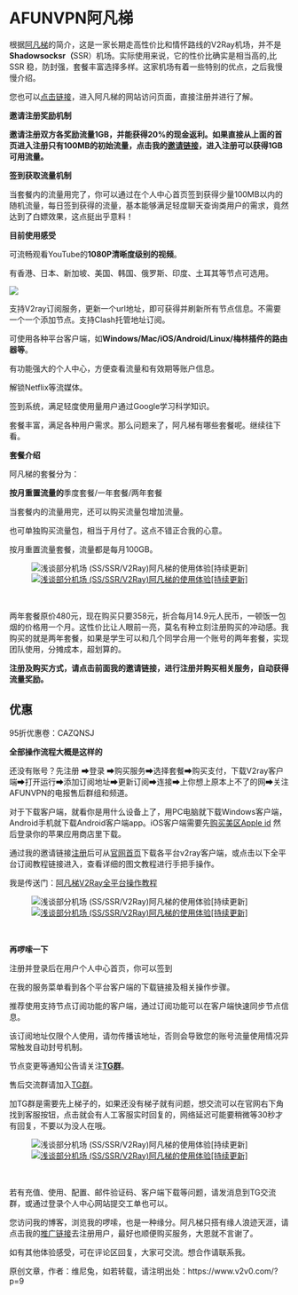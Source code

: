 # AFUNVPN阿凡梯
<div class="entry-content clearfix">
                            
<p>根据<a href="https://www.afunvpn.com/register?aff=wqQx3">阿凡梯</a>的简介，这是一家长期走高性价比和情怀路线的V2Ray机场，并不是<strong>Shadowsocksr（</strong>SSR）机场。实际使用来说，它的性价比确实是相当高的,比SSR 稳，防封强，套餐丰富选择多样。这家机场有着一些特别的优点，之后我慢慢介绍。</p>



<p>您也可以<a href="https://www.afunvpn.com/register?aff=wqQx3">点击链接</a>，进入阿凡梯的网站访问页面，直接注册并进行了解。</p>



<p><strong>邀请注册奖励机制</strong></p>



<p><strong>邀请注册双方各奖励流量1GB，并能获得20%的现金返利。如果直接从上面的首页进入注册只有100MB的初始流量，点击我的</strong><a href="https://www.afunvpn.com/register?aff=wqQx3"><strong>邀请链接</strong></a><strong>，进入注册可以获得1GB可用流量。</strong></p>



<p><strong>签到获取流量机制</strong></p>



<p>当套餐内的流量用完了，你可以通过在个人中心首页签到获得少量100MB以内的随机流量，每日签到获得的流量，基本能够满足轻度聊天查询类用户的需求，竟然达到了白嫖效果，这点挺出乎意料！</p>



<p><strong>目前使用感受</strong></p>



<p>可流畅观看YouTube的<strong>1080P</strong><strong>清晰度级别的视频</strong>。</p>



<p>有香港、日本、新加坡、美国、韩国、俄罗斯、印度、土耳其等节点可选用。</p>
<img src="https://www.v2v0.com/wp-content/themes/justnews/themer/assets/images/lazy.png" class="wp-image-218 j-lazy fluidbox__thumb" style="opacity: 1;">


<p>支持V2ray订阅服务，更新一个url地址，即可获得并刷新所有节点信息。不需要一个一个添加节点。支持Clash托管地址订阅。</p>



<p>可使用各种平台客户端，如<strong>Windows/Mac/iOS/Android/Linux/梅林插件的路由器等</strong>。</p>



<p>有功能强大的个人中心，方便查看流量和有效期等账户信息。</p>



<p>解锁Netflix等流媒体。</p>



<p>签到系统，满足轻度使用量用户通过Google学习科学知识。</p>



<p>套餐丰富，满足各种用户需求。那么问题来了，阿凡梯有哪些套餐呢。继续往下看。</p>



<p><strong>套餐介绍</strong></p>



<p>阿凡梯的套餐分为：</p>



<p><strong>按月重置流量的</strong>季度套餐/一年套餐/两年套餐</p>



<p>当套餐内的流量用完，还可以购买流量包增加流量。</p>



<p>也可单独购买流量包，相当于月付了。这点不错正合我的心意。</p>



<p>按月重置流量套餐，流量都是每月100GB。</p>



<figure class="wp-block-image size-large"><noscript><img src="http://www.v2v0.com/wp-content/uploads/2019/12/F2902724-23D9-4571-B9A4-A2A5B0F57228-1024x613.jpg" alt="浅谈部分机场 (SS/SSR/V2Ray)阿凡梯的使用体验[持续更新]" class="wp-image-218"/></noscript><a class="fluidbox fluidbox__instance-1 fluidbox--initialized fluidbox--closed fluidbox--ready" href="http://www.v2v0.com/wp-content/uploads/2019/12/F2902724-23D9-4571-B9A4-A2A5B0F57228-1024x613.jpg" data-fluidbox="" data-fluidbox-loader="true"><div class="fluidbox__wrap" style="z-index: 1;"><img src="https://www.v2v0.com/wp-content/themes/justnews/themer/assets/images/lazy.png" data-original="http://www.v2v0.com/wp-content/uploads/2019/12/F2902724-23D9-4571-B9A4-A2A5B0F57228-1024x613.jpg" alt="浅谈部分机场 (SS/SSR/V2Ray)阿凡梯的使用体验[持续更新]" class="wp-image-218 j-lazy fluidbox__thumb" style="opacity: 1;"><div class="fluidbox__ghost" style="width: 48px; height: 32px; top: 0px; left: 0px;"></div><div class="fluidbox__loader" style="z-index: 2;"></div></div></a></figure>



<p>两年套餐原价480元，现在购买只要358元，折合每月14.9元人民币，一顿饭一包烟的价格用一个月。这性价比让人眼前一亮，莫名有种立刻注册购买的冲动感。我购买的就是两年套餐，如果是学生可以和几个同学合用一个账号的两年套餐，实现团队使用，分摊成本，超划算的。</p>



<p><strong>注册及购买方式，请点击前面我的邀请链接，进行注册并购买相关服务，自动获得流量奖励。</strong></p>



<h2>优惠</h2>



<p>95折优惠卷：CAZQNSJ</p>



<p><strong>全部操作流程大概是这样的</strong></p>



<p>还没有账号？先注册 ➡登录&nbsp;➡购买服务➡选择套餐➡购买支付，下载V2ray客户端➡打开运行➡添加订阅地址➡更新订阅➡连接➡上你想上原本上不了的网➡关注AFUNVPN的电报售后群组和频道。</p>



<p>对于下载客户端，就看你是用什么设备上了，用PC电脑就下载Windows客户端，Android手机就下载Android客户端app。iOS客户端需要先<a href="http://www.niwoka.com/product/29.html">购买美区Apple id</a> 然后登录你的苹果应用商店里下载。</p>



<p>通过我的邀请链接<a href="https://www.afunvpn.com/register?aff=wqQx3">注册</a>后可从<a href="http://www.afunvpn.com/index.html">官网首页</a>下载各平台v2ray客户端，或点击以下全平台订阅教程链接进入，查看详细的图文教程进行手把手操作。</p>



<p>我是传送门：<a href="http://www.afunvpn.com/view/download.html">阿凡梯V2Ray全平台操作教程</a></p>



<figure class="wp-block-image size-large"><noscript><img src="http://www.v2v0.com/wp-content/uploads/2019/11/EC400AD5-6395-4B56-BA46-7EF40DEF36E1.jpg" alt="浅谈部分机场 (SS/SSR/V2Ray)阿凡梯的使用体验[持续更新]" class="wp-image-12"/></noscript><a class="fluidbox fluidbox__instance-2 fluidbox--initialized fluidbox--closed fluidbox--ready" href="http://www.v2v0.com/wp-content/uploads/2019/11/EC400AD5-6395-4B56-BA46-7EF40DEF36E1.jpg" data-fluidbox="" data-fluidbox-loader="true"><div class="fluidbox__wrap" style="z-index: 1;"><img src="https://www.v2v0.com/wp-content/themes/justnews/themer/assets/images/lazy.png" data-original="http://www.v2v0.com/wp-content/uploads/2019/11/EC400AD5-6395-4B56-BA46-7EF40DEF36E1.jpg" alt="浅谈部分机场 (SS/SSR/V2Ray)阿凡梯的使用体验[持续更新]" class="wp-image-12 j-lazy fluidbox__thumb" style="opacity: 1;"><div class="fluidbox__ghost" style="width: 48px; height: 32px; top: 0px; left: 0px;"></div><div class="fluidbox__loader" style="z-index: 2;"></div></div></a></figure>



<p><strong>再啰嗦一下</strong></p>



<p>注册并登录后在用户个人中心首页，你可以签到</p>



<p>在我的服务菜单看到各个平台客户端的下载链接及相关操作步骤。</p>



<p>推荐使用支持节点订阅功能的客户端，通过订阅功能可以在客户端快速同步节点信息。</p>



<p>该订阅地址仅限个人使用，请勿传播该地址，否则会导致您的账号流量使用情况异常触发自动封号机制。</p>



<p>节点变更等通知公告请关注<a href="https://t.me/afunvpn"><strong>TG群</strong></a>。</p>



<p>售后交流群请加入<a href="https://t.me/AFunT">TG群</a>。</p>



<p>加TG群是需要先上梯子的，如果还没有梯子就有问题，想交流可以在官网右下角找到客服按钮，点击就会有人工客服实时回复的，网络延迟可能要稍微等30秒才有回复，不要以为没人在哦。</p>



<figure class="wp-block-image size-large"><noscript><img src="http://www.v2v0.com/wp-content/uploads/2019/11/48ACC5EF-B1E2-47D2-A6F9-6E2A936B4052.jpg" alt="浅谈部分机场 (SS/SSR/V2Ray)阿凡梯的使用体验[持续更新]" class="wp-image-13"/></noscript><a class="fluidbox fluidbox__instance-3 fluidbox--initialized fluidbox--closed fluidbox--ready" href="http://www.v2v0.com/wp-content/uploads/2019/11/48ACC5EF-B1E2-47D2-A6F9-6E2A936B4052.jpg" data-fluidbox="" data-fluidbox-loader="true"><div class="fluidbox__wrap" style="z-index: 1;"><img src="https://www.v2v0.com/wp-content/themes/justnews/themer/assets/images/lazy.png" data-original="http://www.v2v0.com/wp-content/uploads/2019/11/48ACC5EF-B1E2-47D2-A6F9-6E2A936B4052.jpg" alt="浅谈部分机场 (SS/SSR/V2Ray)阿凡梯的使用体验[持续更新]" class="wp-image-13 j-lazy fluidbox__thumb" style="opacity: 1;"><div class="fluidbox__ghost" style="width: 48px; height: 32px; top: 0px; left: 0px;"></div><div class="fluidbox__loader" style="z-index: 2;"></div></div></a></figure>



<p>若有充值、使用、配置、邮件验证码、客户端下载等问题，请发消息到TG交流群，或通过登录个人中心网站提交工单也可以。</p>



<p>您访问我的博客，浏览我的啰嗦，也是一种缘分。阿凡梯只搭有缘人浪迹天涯，请点击我的<a href="https://www.afunvpn.com/register?aff=wqQx3">推广链接</a>去注册用户，最好也顺便购买服务，大恩就不言谢了。</p>



<p>如有其他体验感受，可在评论区回复，大家可交流。想合作请联系我。</p>
                                                        <div class="entry-copyright"><p>原创文章，作者：维尼兔，如若转载，请注明出处：https://www.v2v0.com/?p=9</p></div>                        </div>
